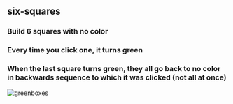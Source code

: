 ## six-squares

### Build 6 squares  with no color 
### Every time you click one, it turns green
### When the last square turns green, they all go back to no color in backwards sequence to which it was clicked (not all at once)




![greenboxes](https://user-images.githubusercontent.com/24884380/193745321-d4b9e172-4d7a-4788-a56a-34dcc4f8bed1.jpg)

